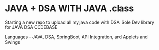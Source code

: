 
# JAVA + DSA WITH JAVA .class 

Starting a new repo to upload all my java code with DSA. 
Sole Dev library for JAVA DSA CODEBASE

Languages - JAVA, DSA, SpringBoot, API Integration, and Applets and Swings